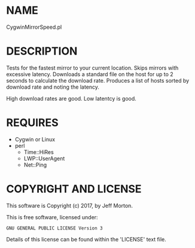 # NAME

CygwinMirrorSpeed.pl

# DESCRIPTION

Tests for the fastest mirror to your current location.
Skips mirrors with excessive latency.
Downloads a standard file on the host for up to 2 seconds to calculate the download rate.
Produces a list of hosts sorted by download rate and noting the latency.

High download rates are good.  Low latentcy is good.

# REQUIRES

- Cygwin or Linux
- perl
    - Time::HiRes
    - LWP::UserAgent
    - Net::Ping

# COPYRIGHT AND LICENSE

This software is Copyright (c) 2017, by Jeff Morton.

This is free software, licensed under:

    GNU GENERAL PUBLIC LICENSE Version 3

Details of this license can be found within the 'LICENSE' text file.
